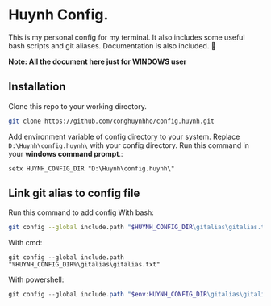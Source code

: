 # Huynh Config.
This is my personal config for my terminal.
It also includes some useful bash scripts and git aliases.
Documentation is also included. 🤩

**Note: All the document here just for WINDOWS user**
## Installation
Clone this repo to your working directory.
```bash
git clone https://github.com/conghuynhho/config.huynh.git
```

Add environment variable of config directory to your system.
Replace `D:\Huynh\config.huynh\` with your config directory.
Run this command in your **windows command prompt**.:
```commandline
setx HUYNH_CONFIG_DIR "D:\Huynh\config.huynh\"
```

## Link git alias to config file
Run this command to add config
With bash:
```bash
git config --global include.path "$HUYNH_CONFIG_DIR\gitalias\gitalias.txt"
```
With cmd:
```commandline
git config --global include.path "%HUYNH_CONFIG_DIR%\gitalias\gitalias.txt"
```
With powershell:
```powershell
git config --global include.path "$env:HUYNH_CONFIG_DIR\gitalias\gitalias.txt"
```






